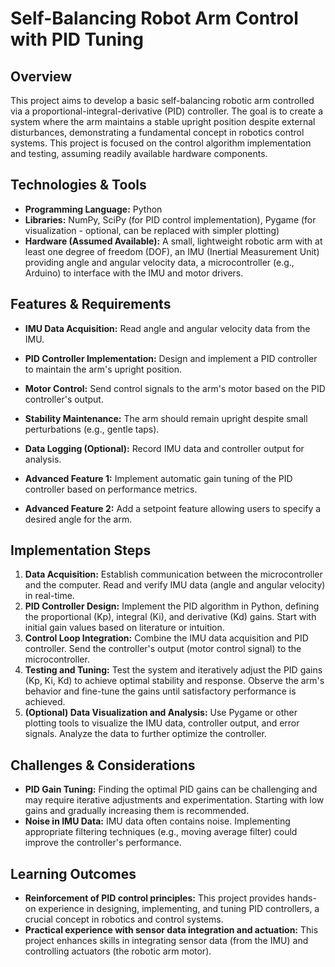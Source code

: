 # Self-Balancing Robot Arm Control with PID Tuning

## Overview

This project aims to develop a basic self-balancing robotic arm controlled via a proportional-integral-derivative (PID) controller.  The goal is to create a system where the arm maintains a stable upright position despite external disturbances, demonstrating a fundamental concept in robotics control systems.  This project is focused on the control algorithm implementation and testing, assuming readily available hardware components.


## Technologies & Tools

* **Programming Language:** Python
* **Libraries:**  NumPy, SciPy (for PID control implementation), Pygame (for visualization - optional, can be replaced with simpler plotting)
* **Hardware (Assumed Available):**  A small, lightweight robotic arm with at least one degree of freedom (DOF), an IMU (Inertial Measurement Unit) providing angle and angular velocity data, a microcontroller (e.g., Arduino) to interface with the IMU and motor drivers.


## Features & Requirements

- **IMU Data Acquisition:**  Read angle and angular velocity data from the IMU.
- **PID Controller Implementation:** Design and implement a PID controller to maintain the arm's upright position.
- **Motor Control:** Send control signals to the arm's motor based on the PID controller's output.
- **Stability Maintenance:** The arm should remain upright despite small perturbations (e.g., gentle taps).
- **Data Logging (Optional):**  Record IMU data and controller output for analysis.

- **Advanced Feature 1:** Implement automatic gain tuning of the PID controller based on performance metrics.
- **Advanced Feature 2:**  Add a setpoint feature allowing users to specify a desired angle for the arm.


## Implementation Steps

1. **Data Acquisition:**  Establish communication between the microcontroller and the computer.  Read and verify IMU data (angle and angular velocity) in real-time.
2. **PID Controller Design:** Implement the PID algorithm in Python, defining the proportional (Kp), integral (Ki), and derivative (Kd) gains. Start with initial gain values based on literature or intuition.
3. **Control Loop Integration:** Combine the IMU data acquisition and PID controller.  Send the controller's output (motor control signal) to the microcontroller.
4. **Testing and Tuning:** Test the system and iteratively adjust the PID gains (Kp, Ki, Kd) to achieve optimal stability and response.  Observe the arm's behavior and fine-tune the gains until satisfactory performance is achieved.
5. **(Optional) Data Visualization and Analysis:** Use Pygame or other plotting tools to visualize the IMU data, controller output, and error signals. Analyze the data to further optimize the controller.


## Challenges & Considerations

- **PID Gain Tuning:** Finding the optimal PID gains can be challenging and may require iterative adjustments and experimentation. Starting with low gains and gradually increasing them is recommended.
- **Noise in IMU Data:** IMU data often contains noise. Implementing appropriate filtering techniques (e.g., moving average filter) could improve the controller's performance.


## Learning Outcomes

- **Reinforcement of PID control principles:** This project provides hands-on experience in designing, implementing, and tuning PID controllers, a crucial concept in robotics and control systems.
- **Practical experience with sensor data integration and actuation:** This project enhances skills in integrating sensor data (from the IMU) and controlling actuators (the robotic arm motor).

